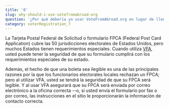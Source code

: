 ```yaml
---
title: '8'
slug: why-should-i-use-votefromabroad-org
question: '¿Por qué debería yo usar VoteFromAbroad.org en lugar de llenar a mano la Tarjeta Postal Federal de Solicitud o formulario FPCA (Federal Post Card Application) en papel?'
category: voterRegistration_7
---
```

La Tarjeta Postal Federal de Solicitud o formulario FPCA (Federal Post Card Application) cubre las 50 jurisdicciones electorales de Estados Unidos, pero muchos Estados tienen requerimientos especiales. Cuando utiliza [VFA](/), usted puede tener la seguridad de que su formulario cumplirá con los requerimientos especiales de su estado.

Además, el hecho de que una boleta sea ilegible es una de las principales razones por la que los funcionarios electorales locales rechazan un FPCA; pero al utilizar VFA, usted se tendrá la seguridad de que su FPCA será legible. Y al usar VFA asegurará que su FPCA será enviada por correo electrónico a la oficina correcta --o, si usted envía el formulario por fax o por correo, las instrucciones en el sitio le proporcionarán la información de contacto correcta.
